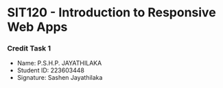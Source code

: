 # SIT120 - Introduction to Responsive Web Apps

### Credit Task 1

- Name: P.S.H.P. JAYATHILAKA
- Student ID: 223603448
- Signature: Sashen Jayathilaka
